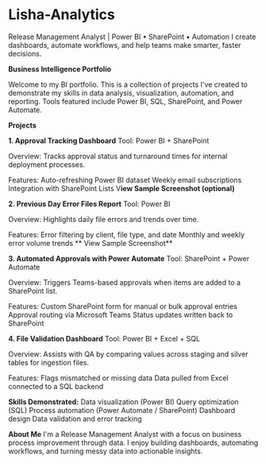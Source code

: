 # Lisha-Analytics
Release Management Analyst | Power BI • SharePoint • Automation I create dashboards, automate workflows, and help teams make smarter, faster decisions.

**Business Intelligence Portfolio**

Welcome to my BI portfolio. This is a collection of projects I've created to demonstrate my skills in data analysis, visualization, automation, and reporting. Tools featured include Power BI, SQL, SharePoint, and Power Automate.

**Projects**

**1. Approval Tracking Dashboard**
Tool: Power BI + SharePoint

Overview: Tracks approval status and turnaround times for internal deployment processes.

Features:
  Auto-refreshing Power BI dataset
  Weekly email subscriptions
  Integration with SharePoint Lists
  V**iew Sample Screenshot (optional)**

**2. Previous Day Error Files Report**
Tool: Power BI

Overview: Highlights daily file errors and trends over time.

Features:
  Error filtering by client, file type, and date
  Monthly and weekly error volume trends
**  View Sample Screenshot**

**3. Automated Approvals with Power Automate**
Tool: SharePoint + Power Automate

Overview: Triggers Teams-based approvals when items are added to a SharePoint list.

Features:
  Custom SharePoint form for manual or bulk approval entries
  Approval routing via Microsoft Teams
  Status updates written back to SharePoint

**4. File Validation Dashboard**
Tool: Power BI + Excel + SQL

Overview: Assists with QA by comparing values across staging and silver tables for ingestion files.

Features:
  Flags mismatched or missing data
  Data pulled from Excel connected to a SQL backend

**Skills Demonstrated:**
Data visualization (Power BI)
Query optimization (SQL)
Process automation (Power Automate / SharePoint)
Dashboard design
Data validation and error tracking

**About Me**
I'm a Release Management Analyst with a focus on business process improvement through data. I enjoy building dashboards, automating workflows, and turning messy data into actionable insights.
